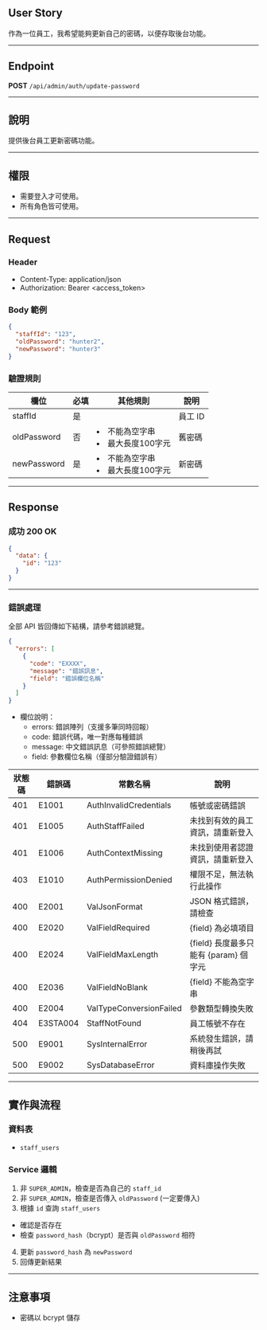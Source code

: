 ## User Story

作為一位員工，我希望能夠更新自己的密碼，以便存取後台功能。

---

## Endpoint

**POST** `/api/admin/auth/update-password`

---

## 說明

提供後台員工更新密碼功能。

---

## 權限

- 需要登入才可使用。
- 所有角色皆可使用。

---

## Request

### Header

- Content-Type: application/json
- Authorization: Bearer <access_token>

### Body 範例

```json
{
  "staffId": "123",
  "oldPassword": "hunter2",
  "newPassword": "hunter3"
}
```

### 驗證規則

| 欄位        | 必填 | 其他規則                            | 說明    |
| ----------- | ---- | ----------------------------------- | ------- |
| staffId     | 是   |                                     | 員工 ID |
| oldPassword | 否   | <li>不能為空字串<li>最大長度100字元 | 舊密碼  |
| newPassword | 是   | <li>不能為空字串<li>最大長度100字元 | 新密碼  |

---

## Response

### 成功 200 OK

```json
{
  "data": {
    "id": "123"
  }
}
```

---

### 錯誤處理

全部 API 皆回傳如下結構，請參考錯誤總覽。

```json
{
  "errors": [
    {
      "code": "EXXXX",
      "message": "錯誤訊息",
      "field": "錯誤欄位名稱"
    }
  ]
}
```

- 欄位說明：
  - errors: 錯誤陣列（支援多筆同時回報）
  - code: 錯誤代碼，唯一對應每種錯誤
  - message: 中文錯誤訊息（可參照錯誤總覽）
  - field: 參數欄位名稱（僅部分驗證錯誤有）

| 狀態碼 | 錯誤碼   | 常數名稱                | 說明                                  |
| ------ | -------- | ----------------------- | ------------------------------------- |
| 401    | E1001    | AuthInvalidCredentials  | 帳號或密碼錯誤                        |
| 401    | E1005    | AuthStaffFailed         | 未找到有效的員工資訊，請重新登入      |
| 401    | E1006    | AuthContextMissing      | 未找到使用者認證資訊，請重新登入      |
| 403    | E1010    | AuthPermissionDenied    | 權限不足，無法執行此操作              |
| 400    | E2001    | ValJsonFormat           | JSON 格式錯誤，請檢查                 |
| 400    | E2020    | ValFieldRequired        | {field} 為必填項目                    |
| 400    | E2024    | ValFieldMaxLength       | {field} 長度最多只能有 {param} 個字元 |
| 400    | E2036    | ValFieldNoBlank         | {field} 不能為空字串                  |
| 400    | E2004    | ValTypeConversionFailed | 參數類型轉換失敗                      |
| 404    | E3STA004 | StaffNotFound           | 員工帳號不存在                        |
| 500    | E9001    | SysInternalError        | 系統發生錯誤，請稍後再試              |
| 500    | E9002    | SysDatabaseError        | 資料庫操作失敗                        |

---

## 實作與流程

### 資料表

- `staff_users`

### Service 邏輯

1. 非 `SUPER_ADMIN`，檢查是否為自己的 `staff_id`
2. 非 `SUPER_ADMIN`，檢查是否傳入 `oldPassword` (一定要傳入)
3. 根據 `id` 查詢 `staff_users`
  - 確認是否存在
  - 檢查 `password_hash`（bcrypt）是否與 `oldPassword` 相符
4. 更新 `password_hash` 為 `newPassword`
5. 回傳更新結果

---

## 注意事項

- 密碼以 bcrypt 儲存
